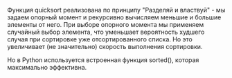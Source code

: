 Функция quicksort реализована по принципу "Разделяй и властвуй" - мы задаем опорный момент и рекурсивно вычисляем меньшие и большие элементы от него. При выборе опорного момента мы применяем случайный выбор элемента, что уменьшает вероятность худшего случая при сортировке уже отсортированного списка. Но это увеличивает (не значительно) скорость выполнения сортировки.

Но в Python используется встроенная функция sorted(), которая максимально эффективна.